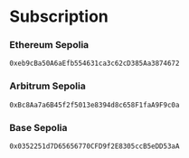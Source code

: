 # Subscription

### Ethereum Sepolia
`0xeb9cBa50A6aEfb554631ca3c62cD385Aa3874672`
### Arbitrum Sepolia
`0xBc8Aa7a6B45f2f5013e8394d8c658F1faA9F9c0a`
### Base Sepolia
`0x0352251d7D65656770CFD9f2E8305ccB5eDD53aA`
